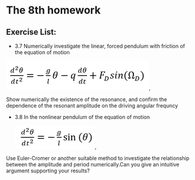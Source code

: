 # The 8th homework

## Exercise List:

- 3.7 Numerically investigate the linear, forced pendulum with friction of the equation of motion

 ![image](img/formula3_14.png),

 Show numerically the existence of the resonance, and confirm the dependence of the resonant amplitude on the driving angular frequncy

- 3.8 In the nonlinear pendulum of the equation of motion

  ![image](img/formula3_17.png),

 Use Euler-Cromer or another suitable method to investigate the relationship between the amplitude and period numerically.Can you give an intuitive argument supporting your results?

